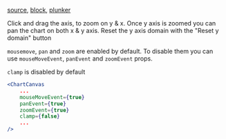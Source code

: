 
[source](https://github.com/rrag/react-stockcharts/blob/master/docs/lib/charts/CandleStickChartWithZoomPan.jsx), [block](http://bl.ocks.org/rrag/a8465abe0061df1b7976), [plunker](http://plnkr.co/edit/gist:a8465abe0061df1b7976?p=preview)


Click and drag the axis, to zoom on y & x. Once y axis is zoomed you can pan the chart on both x & y axis. Reset the y axis domain with the "Reset y domain" button

`mousemove`, `pan` and `zoom` are enabled by default. To disable them you can use `mouseMoveEvent`, `panEvent` and `zoomEvent` props.

`clamp` is disabled by default

```jsx
<ChartCanvas 
    ...
    mouseMoveEvent={true}
    panEvent={true}
    zoomEvent={true}
    clamp={false}
    ...
/>
```
